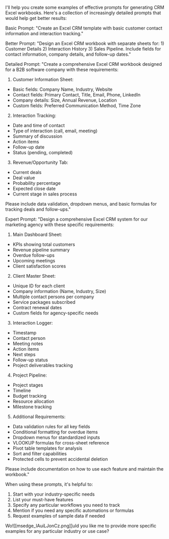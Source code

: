 I'll help you create some examples of effective prompts for generating CRM Excel workbooks. Here's a collection of increasingly detailed prompts that would help get better results:

Basic Prompt:
"Create an Excel CRM template with basic customer contact information and interaction tracking."

Better Prompt:
"Design an Excel CRM workbook with separate sheets for: 1) Customer Details 2) Interaction History 3) Sales Pipeline. Include fields for contact information, company details, and follow-up dates."

Detailed Prompt:
"Create a comprehensive Excel CRM workbook designed for a B2B software company with these requirements:

1. Customer Information Sheet:
- Basic fields: Company Name, Industry, Website
- Contact fields: Primary Contact, Title, Email, Phone, LinkedIn
- Company details: Size, Annual Revenue, Location
- Custom fields: Preferred Communication Method, Time Zone

2. Interaction Tracking:
- Date and time of contact
- Type of interaction (call, email, meeting)
- Summary of discussion
- Action items
- Follow-up date
- Status (pending, completed)

3. Revenue/Opportunity Tab:
- Current deals
- Deal value
- Probability percentage
- Expected close date
- Current stage in sales process

Please include data validation, dropdown menus, and basic formulas for tracking deals and follow-ups."

Expert Prompt:
"Design a comprehensive Excel CRM system for our marketing agency with these specific requirements:

1. Main Dashboard Sheet:
- KPIs showing total customers
- Revenue pipeline summary
- Overdue follow-ups
- Upcoming meetings
- Client satisfaction scores

2. Client Master Sheet:
- Unique ID for each client
- Company information (Name, Industry, Size)
- Multiple contact persons per company
- Service packages subscribed
- Contract renewal dates
- Custom fields for agency-specific needs

3. Interaction Logger:
- Timestamp
- Contact person
- Meeting notes
- Action items
- Next steps
- Follow-up status
- Project deliverables tracking

4. Project Pipeline:
- Project stages
- Timeline
- Budget tracking
- Resource allocation
- Milestone tracking

5. Additional Requirements:
- Data validation rules for all key fields
- Conditional formatting for overdue items
- Dropdown menus for standardized inputs
- VLOOKUP formulas for cross-sheet reference
- Pivot table templates for analysis
- Sort and filter capabilities
- Protected cells to prevent accidental deletion

Please include documentation on how to use each feature and maintain the workbook."

When using these prompts, it's helpful to:
1. Start with your industry-specific needs
2. List your must-have features
3. Specify any particular workflows you need to track
4. Mention if you need any specific automations or formulas
5. Request examples of sample data if needed

Wo![[msedge_IAuiLJonCz.png]]uld you like me to provide more specific examples for any particular industry or use case?